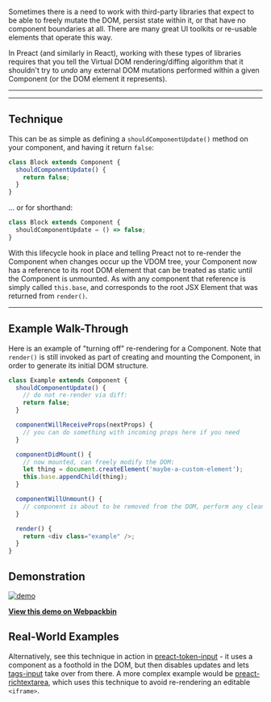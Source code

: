 Sometimes there is a need to work with third-party libraries that expect to be able to freely mutate the DOM, persist state within it, or that have no component boundaries at all. There are many great UI toolkits or re-usable elements that operate this way.

In Preact (and similarly in React), working with these types of libraries requires that you tell the Virtual DOM rendering/diffing algorithm that it shouldn't try to *undo* any external DOM mutations performed within a given Component (or the DOM element it represents).



---



---

## Technique

This can be as simple as defining a `shouldComponentUpdate()` method on your component, and having it return `false`:


```javascript
class Block extends Component {
  shouldComponentUpdate() {
    return false;
  }
}
```
... or for shorthand:


```javascript
class Block extends Component {
  shouldComponentUpdate = () => false;
}
```
With this lifecycle hook in place and telling Preact not to re-render the Component when changes occur up the VDOM tree, your Component now has a reference to its root DOM element that can be treated as static until the Component is unmounted. As with any component that reference is simply called `this.base`, and corresponds to the root JSX Element that was returned from `render()`.



---

## Example Walk-Through

Here is an example of "turning off" re-rendering for a Component. Note that `render()` is still invoked as part of creating and mounting the Component, in order to generate its initial DOM structure.


```javascript
class Example extends Component {
  shouldComponentUpdate() {
    // do not re-render via diff:
    return false;
  }

  componentWillReceiveProps(nextProps) {
    // you can do something with incoming props here if you need
  }

  componentDidMount() {
    // now mounted, can freely modify the DOM:
    let thing = document.createElement('maybe-a-custom-element');
    this.base.appendChild(thing);
  }

  componentWillUnmount() {
    // component is about to be removed from the DOM, perform any cleanup.
  }

  render() {
    return <div class="example" />;
  }
}
```
## Demonstration

[![demo](https://i.gyazo.com/a63622edbeefb2e86d6c0d9c8d66e582.gif)](http://www.webpackbin.com/V1hyNQbpe)

[**View this demo on Webpackbin**](https://www.webpackbin.com/bins/-KflCmJ5bvKsRF8WDkzb)

## Real-World Examples

Alternatively, see this technique in action in [preact-token-input](https://github.com/developit/preact-token-input/blob/master/src/index.js) - it uses a component as a foothold in the DOM, but then disables updates and lets [tags-input](https://github.com/developit/tags-input) take over from there. A more complex example would be [preact-richtextarea](https://github.com/developit/preact-richtextarea), which uses this technique to avoid re-rendering an editable `<iframe>`.




